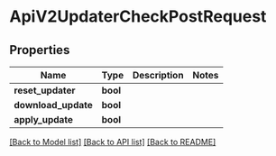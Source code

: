 # ApiV2UpdaterCheckPostRequest

## Properties

Name | Type | Description | Notes
------------ | ------------- | ------------- | -------------
**reset_updater** | **bool** |  | 
**download_update** | **bool** |  | 
**apply_update** | **bool** |  | 

[[Back to Model list]](../README.md#documentation-for-models) [[Back to API list]](../README.md#documentation-for-api-endpoints) [[Back to README]](../README.md)


